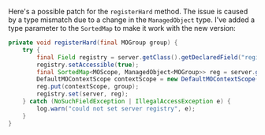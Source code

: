 Here's a possible patch for the `registerHard` method. The issue is caused by a type mismatch due to a change in the `ManagedObject` type. I've added a type parameter to the `SortedMap` to make it work with the new version:

```java
private void registerHard(final MOGroup group) {
    try {
        final Field registry = server.getClass().getDeclaredField("registry");
        registry.setAccessible(true);
        final SortedMap<MOScope, ManagedObject<MOGroup>> reg = server.getRegistry();
        DefaultMOContextScope contextScope = new DefaultMOContextScope(new OctetString(""), group.getScope());
        reg.put(contextScope, group);
        registry.set(server, reg);
    } catch (NoSuchFieldException | IllegalAccessException e) {
        log.warn("could not set server registry", e);
    }
}
```